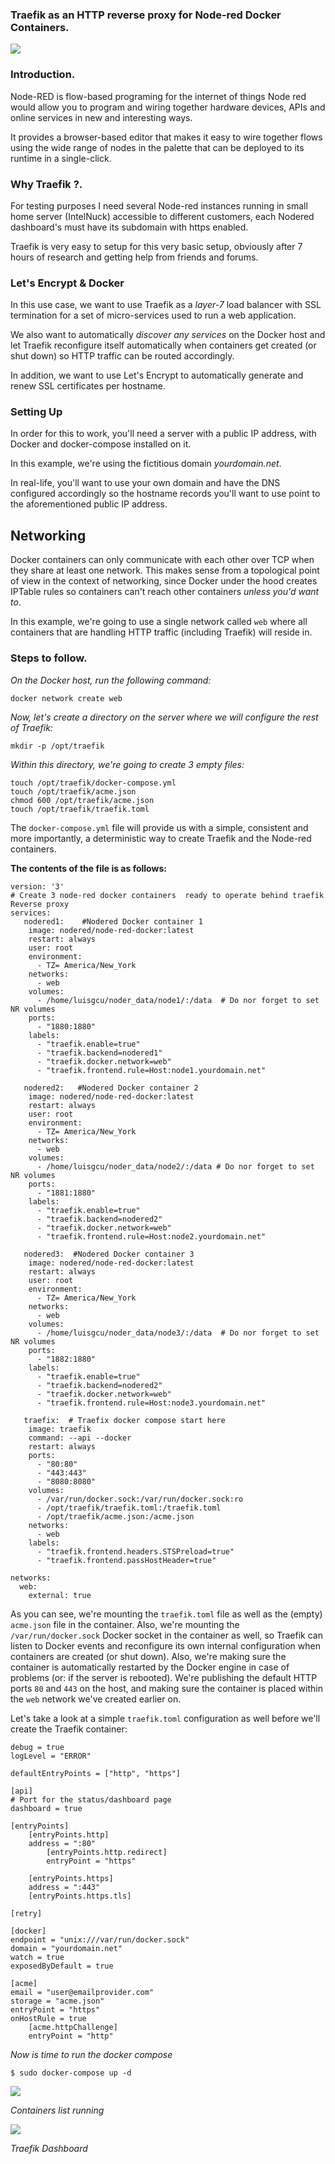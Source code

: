 ### Traefik as an HTTP reverse proxy for Node-red Docker Containers.

![](https://github.com/luisgcu/Node-redDocker-Traefik/blob/master/docs/traefikreverseproxy.jpg)

### Introduction.

Node-RED is flow-based programing for the internet of things Node red would allow you to   program and  wiring together hardware devices, APIs and online services in new and interesting ways.

It provides a browser-based editor that makes it easy to wire together flows using the wide range of nodes in the palette that can be deployed to its runtime in a single-click.

### Why Traefik ?.

For  testing purposes I need several Node-red instances running in small home server (IntelNuck)  accessible to  different customers, each Nodered dashboard's must  have its subdomain  with https enabled.

Traefik is very easy to setup for this very basic setup, obviously after 7 hours of  research    and getting help from friends and forums. 

### Let's Encrypt & Docker

In this use case, we want to use Traefik as a *layer-7* load balancer with SSL termination for a set of micro-services used to run a web application.

We also want to automatically *discover any services* on the Docker host and let Traefik reconfigure itself automatically when containers get created (or shut down) so HTTP traffic can be routed accordingly.

In addition, we want to use Let's Encrypt to automatically generate and renew SSL certificates per hostname.

### Setting Up

In order for this to work, you'll need a server with a public IP address, with Docker and docker-compose installed on it.

In this example, we're using the fictitious domain *yourdomain.net*.

In real-life, you'll want to use your own domain and have the DNS configured accordingly so the hostname records you'll want to use point to the aforementioned public IP address.

## Networking

Docker containers can only communicate with each other over TCP when they share at least one network. This makes sense from a topological point of view in the context of networking, since Docker under the hood creates IPTable rules so containers can't reach other containers *unless you'd want to*.

In this example, we're going to use a single network called `web` where all containers that are handling HTTP traffic (including Traefik) will reside in.

### Steps to follow.

*On the Docker host, run the following command:*

```
docker network create web
```

*Now, let's create a directory on the server where we will configure the rest of Traefik:*

```
mkdir -p /opt/traefik
```

*Within this directory, we're going to create 3 empty files:*

```
touch /opt/traefik/docker-compose.yml
touch /opt/traefik/acme.json 
chmod 600 /opt/traefik/acme.json
touch /opt/traefik/traefik.toml
```

The `docker-compose.yml` file will provide us with a simple, consistent and more importantly, a deterministic way to create Traefik and the Node-red containers.

**The contents of the file is as follows:**

```
version: '3'
# Create 3 node-red docker containers  ready to operate behind traefik Reverse proxy
services:
   nodered1:    #Nodered Docker container 1
    image: nodered/node-red-docker:latest
    restart: always
    user: root
    environment:
      - TZ= America/New_York
    networks:
      - web
    volumes:
      - /home/luisgcu/noder_data/node1/:/data  # Do nor forget to set  NR volumes   
    ports:
      - "1880:1880"
    labels:
      - "traefik.enable=true"
      - "traefik.backend=nodered1"
      - "traefik.docker.network=web"
      - "traefik.frontend.rule=Host:node1.yourdomain.net" 

   nodered2:   #Nodered Docker container 2
    image: nodered/node-red-docker:latest
    restart: always
    user: root
    environment:
      - TZ= America/New_York
    networks:
      - web
    volumes:
      - /home/luisgcu/noder_data/node2/:/data # Do nor forget to set  NR volumes
    ports:
      - "1881:1880"
    labels:
      - "traefik.enable=true"
      - "traefik.backend=nodered2"
      - "traefik.docker.network=web"
      - "traefik.frontend.rule=Host:node2.yourdomain.net"
      
   nodered3:  #Nodered Docker container 3 
    image: nodered/node-red-docker:latest
    restart: always
    user: root
    environment:
      - TZ= America/New_York
    networks:
      - web
    volumes:
      - /home/luisgcu/noder_data/node3/:/data  # Do nor forget to set  NR volumes
    ports:
      - "1882:1880"
    labels:
      - "traefik.enable=true"
      - "traefik.backend=nodered2"
      - "traefik.docker.network=web"
      - "traefik.frontend.rule=Host:node3.yourdomain.net"  
      
   traefix:  # Traefix docker compose start here     
    image: traefik
    command: --api --docker
    restart: always    
    ports:
      - "80:80"
      - "443:443"
      - "8080:8080"
    volumes:
      - /var/run/docker.sock:/var/run/docker.sock:ro
      - /opt/traefik/traefik.toml:/traefik.toml
      - /opt/traefik/acme.json:/acme.json      
    networks:
      - web
    labels:
      - "traefik.frontend.headers.STSPreload=true"
      - "traefik.frontend.passHostHeader=true"  
 
networks:
  web:
    external: true

```

 As you can see, we're mounting the `traefik.toml` file as well as the (empty) `acme.json` file in the container.
Also, we're mounting the `/var/run/docker.sock` Docker socket in the container as well, so Traefik can listen to Docker events and reconfigure its own internal configuration when containers are created (or shut down).
Also, we're making sure the container is automatically restarted by the Docker engine in case of problems (or: if the server is rebooted). We're publishing the default HTTP ports `80` and `443` on the host, and making sure the container is placed within the `web` network we've created earlier on.

Let's take a look at a simple `traefik.toml` configuration as well before we'll create the Traefik container:

```
debug = true
logLevel = "ERROR"

defaultEntryPoints = ["http", "https"]

[api]
# Port for the status/dashboard page
dashboard = true

[entryPoints]
    [entryPoints.http]
    address = ":80"
        [entryPoints.http.redirect]
        entryPoint = "https"

    [entryPoints.https]
    address = ":443"
    [entryPoints.https.tls]

[retry]

[docker]
endpoint = "unix:///var/run/docker.sock"
domain = "yourdomain.net"
watch = true
exposedByDefault = true

[acme]
email = "user@emailprovider.com"
storage = "acme.json"
entryPoint = "https"
onHostRule = true
    [acme.httpChallenge]
    entryPoint = "http"
```

*Now is time to run the docker compose*

```
$ sudo docker-compose up -d
```

![](https://github.com/luisgcu/Node-redDocker-Traefik/blob/master/docs/DockerComposeUp.jpg)

*Containers list running*

![](https://github.com/luisgcu/Node-redDocker-Traefik/blob/master/docs/ContainersList.jpg)

*Traefik Dashboard*

